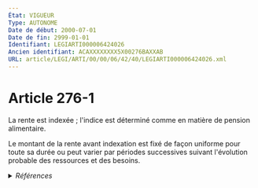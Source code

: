 ```yaml
---
État: VIGUEUR
Type: AUTONOME
Date de début: 2000-07-01
Date de fin: 2999-01-01
Identifiant: LEGIARTI000006424026
Ancien identifiant: ACAXXXXXXXX5X00276BAXXAB
URL: article/LEGI/ARTI/00/00/06/42/40/LEGIARTI000006424026.xml
---
```


<h1>Article 276-1</h1>

La rente est indexée ; l'indice est déterminé comme en matière de pension
alimentaire.<br />

Le montant de la rente avant indexation est fixé de façon uniforme pour toute sa
durée ou peut varier par périodes successives suivant l'évolution probable des
ressources et des besoins.


<details>
  <summary><em>Références</em></summary>

  <h2>Articles faisant référence à l'article</h2>
  
  <ul>
    <li>
      <a href="https://legal.tricoteuses.fr//redirection/LEGIARTI000006284641?vers=git&vers=legifrance">LOI n° 2000-596 du 30 juin 2000 relative à la prestation compensatoire en matière de divorce - article 8 ENTIEREMENT_MODIF</a> MODIFICATION cible
    </li>
    <li>
      <a href="https://legal.tricoteuses.fr//redirection/LEGIARTI000006283821?vers=git&vers=legifrance">Loi n° 75-617 du 11 juillet 1975 portant réforme du divorce - article 24 AUTONOME MODIFIE, en vigueur du 1976-01-01 au 1994-03-01</a> SPEC_APPLI cible
    </li>
    <li>
      <a href="https://legal.tricoteuses.fr//redirection/LEGIARTI000006283822?vers=git&vers=legifrance">Loi n° 75-617 du 11 juillet 1975 portant réforme du divorce - article 24 AUTONOME VIGUEUR, en vigueur depuis le 1994-03-01</a> SPEC_APPLI cible
    </li>
  </ul>
  
  <h2>Références faites par l'article</h2>
  
  <ul>
    <li>
      CODIFICATION source Loi 1803-03-14
    </li>
    <li>
      1975-07-11 SPEC_APPLI source <a href="https://legal.tricoteuses.fr//redirection/JORFARTI000001310196?vers=git&vers=legifrance">Loi n° 75-617 du 11 juillet 1975 portant réforme du divorce - article</a>
    </li>
    <li>
      1975-07-11 SPEC_APPLI source <a href="https://legal.tricoteuses.fr//redirection/LEGIARTI000006283821?vers=git&vers=legifrance">Loi n° 75-617 du 11 juillet 1975 portant réforme du divorce - article 24 AUTONOME MODIFIE, en vigueur du 1976-01-01 au 1994-03-01</a>
    </li>
    <li>
      2000-06-30 MODIFICATION source <a href="https://legal.tricoteuses.fr//redirection/LEGIARTI000006284641?vers=git&vers=legifrance">LOI n° 2000-596 du 30 juin 2000 relative à la prestation compensatoire en matière de divorce - article 8 ENTIEREMENT_MODIF</a>
    </li>
  </ul>
</details>
